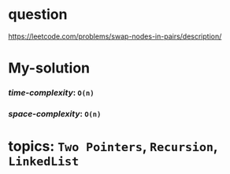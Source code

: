 # question
https://leetcode.com/problems/swap-nodes-in-pairs/description/

# **My-solution**

### _time-complexity_: `O(n)`
### _space-complexity_: `O(n)`



# topics: `Two Pointers`, `Recursion`, `LinkedList`
